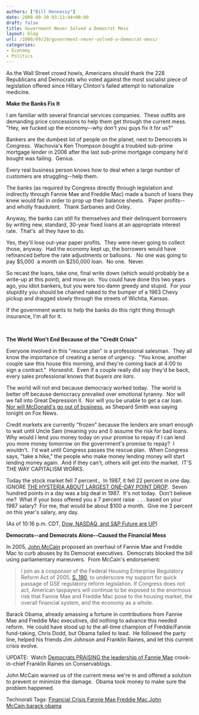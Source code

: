 ```yaml
---
authors: ["Bill Hennessy"]
date: 2008-09-30 03:13:44+00:00
draft: false
title: Government Never Solved a Democrat Mess
layout: blog
url: /2008/09/29/government-never-solved-a-democrat-mess/
categories:
- Economy
- Politics
---
```


As the Wall Street crowd howls, Americans should thank the 228 Republicans and Democrats who voted against the most socialist piece of legislation offered since Hillary Clinton's failed attempt to nationalize medicine.

**Make the Banks Fix It**

I am familiar with several financial services companies.  These outfits are demanding price concessions to help them get through the current mess.  "Hey, we fucked up the economy--why don't you guys fix it for us?" 

Bankers are the dumbest lot of people on the planet, next to Democrats in Congress.  Wachovia's Ken Thompson bought a troubled sub-prime mortgage lender in 2006 after the last sub-prime mortgage company he'd bought was failing.  Genius. 

Every real business person knows how to deal when a large number of customers are struggling--help them.

The banks (as required by Congress directly through legislation and indirectly through Fannie Mae and Freddie Mac) made a bunch of loans they knew would fail in order to prop up their balance sheets.   Paper profits--and wholly fraudulent.  Thank Sarbanes and Oxley. 

Anyway, the banks can still fix themselves and their delinquent borrowers by writing new, standard, 30-year fixed loans at an appropriate interest rate.  That's  all they have to do. 

Yes, they'll lose out-year paper profits.  They were never going to collect those, anyway.  Had the economy kept up, the borrowers would have refinanced before the rate adjustments or balloons.   No one was going to pay $5,000  a month on $250,000 loan.  No one.  Never. 

So recast the loans, take one, final write down (which would probably be a write-up at this point), and move on.  You could have done this two years ago, you idiot bankers, but you were too damn greedy and stupid.  For your stupidity you should be chained naked to the bumper of a 1963 Chevy pickup and dragged slowly through the streets of Wichita, Kansas. 

If the government wants to help the banks do this right thing through insurance, I'm all for it. 

 

**The World Won't End Because of the "Credit Crisis"**

Everyone involved in this "rescue plan" is a professional salesman.  They all know the importance of creating a sense of urgency.  "You know, another couple saw this house this morning, and they're coming back at 4:00 to sign a contract."  Horseshit.  Even if a couple really did _say_ they'd be back, every sales professional knows that _buyers are liars_. 

The world will not end because democracy worked today.  The world is better off because democracy prevailed over emotional tyranny.  Nor will we fall into Great Depression II.  Nor will you be unable to get a car loan.  [Nor will McDonald's go out of business](https://michellemalkin.com/2008/09/30/lie-of-the-day-mcdonalds-cant-get-credit/), as Shepard Smith was saying tonight on Fox News. 

Credit markets are currently "frozen" because the lenders are smart enough to wait until Uncle Sam (meaning you and I) assume the risk for bad loans.  Why would I lend you money today on your promise to repay if I can lend you more money tomorrow on the government's promise to repay?  I wouldn't.  I'd wait until Congress passes the rescue plan.  When Congress says, "take a hike," the people who make money lending money will start lending money again.  And if they can't, others will get into the market.  IT'S THE WAY CAPITALISM WORKS. 

Today the stock market fell 7 percent.,  In 1987, it fell 22 percent in one day.  IGNORE [THE HYSTERIA ABOUT LARGEST ONE-DAY POINT DROP](https://michellemalkin.com/2008/09/29/some-perspective-for-the-chicken-littles/).  Seven hundred points in a day was a big deal in 1987.  It's not today.  Don't believe me?  What if your boss offered you a 7 percent raise  . . . based on your 1987 salary?  For me, that would be about $100 a month.  Give me 3 percent on this year's salary, any day. 

(As of 10:16 p.m. CDT, [Dow, NASDAQ, and S&P Future are UP](https://www.cnbc.com/id/17689937/site/14081545/))

**Democrats--and Democrats Alone--Caused the Financial Mess**

In 2005, [John McCain](https://www.govtrack.us/congress/record.xpd?id=109-s20060525-16&bill=s109-190) proposed an overhaul of Fannie Mae and Freddie Mac to curb abuses by its Democrat executives.  Democrats blocked the bill using parliamentary maneuvers.  From McCain's endorsement:


> I join as a cosponsor of the Federal Housing Enterprise Regulatory Reform Act of 2005, [S. 190](https://www.govtrack.us/congress/bill.xpd?bill=s109-190), to underscore my support for quick passage of GSE regulatory reform legislation. If Congress does not act, American taxpayers will continue to be exposed to the enormous risk that Fannie Mae and Freddie Mac pose to the housing market, the overall financial system, and the economy as a whole.


Barack Obama, already amassing a fortune in contributions from Fannie Mae and Freddie Mac executives, did nothing to advance this needed reform.  He could have stood up to the all-time champion of Freddie/Fannie fund-taking, Chris Dodd, but Obama failed to lead.  He followed the party line, helped his friends Jim Johnson and Franklin Raines, and let this current crisis evolve.

UPDATE:  Watch [Democrats PRAISING the leadership of Fannie Mae](https://conservablogs.com/bluecollarmuse/2008/09/29/new-video-of-dems-praising-soundness-of-freddie-and-fannie/) crook-in-chief Franklin Raines on Conservablogs.

John McCain warned us of the current mess we're in and offered a solution to prevent or minimize the damage.  Obama took money to make sure the problem happened.


Technorati Tags: [Financial Crisis](https://technorati.com/tags/Financial%20Crisis),[Fannie Mae](https://technorati.com/tags/Fannie%20Mae),[Freddie Mac](https://technorati.com/tags/Freddie%20Mac),[John McCain](https://technorati.com/tags/John%20McCain),[barack obama](https://technorati.com/tags/barack%20obama)
